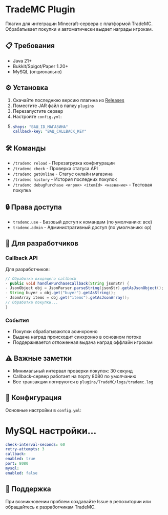 # TradeMC Plugin

Плагин для интеграции Minecraft-сервера с платформой TradeMC. Обрабатывает покупки и автоматически выдает награды игрокам.

## 📋 Требования

- Java 21+
- Bukkit/Spigot/Paper 1.20+
- MySQL (опционально)

## ⚙️ Установка

1. Скачайте последнюю версию плагина из [Releases](https://github.com/DimaSergeew/TradeMc/releases)
2. Поместите JAR файл в папку `plugins`
3. Перезапустите сервер
4. Настройте `config.yml`:
5. 
   ```yaml
   shops: "ВАШ_ID_МАГАЗИНА"
   callback-key: "ВАШ_CALLBACK_KEY"
   ```

## 🛠 Команды

- `/trademc reload` - Перезагрузка конфигурации
- `/trademc check` - Проверка статуса API
- `/trademc getOnline` - Статус онлайн магазина
- `/trademc history` - История последних покупок
- `/trademc debugPurchase <игрок> <itemId> <название>` - Тестовая покупка

## 🔒 Права доступа

- `trademc.use` - Базовый доступ к командам (по умолчанию: все)
- `trademc.admin` - Административный доступ (по умолчанию: op)

## 🔧 Для разработчиков

### Callback API

Для разработчиков:

```java
// Обработка входящего callback
- public void handlePurchaseCallback(String jsonStr) {
- JsonObject obj = JsonParser.parseString(jsonStr).getAsJsonObject();
- String buyer = obj.get("buyer").getAsString();
- JsonArray items = obj.get("items").getAsJsonArray();
// Обработка покупки...
}
```
### События
- Покупки обрабатываются асинхронно
- Выдача наград происходит синхронно в основном потоке
- Поддерживается отложенная выдача наград оффлайн игрокам

## ⚠️ Важные заметки

- Минимальный интервал проверки покупок: 30 секунд
- Callback-сервер работает на порту 8080 по умолчанию
- Все транзакции логируются в `plugins/TradeMC/logs/trademc.log`

## 📝 Конфигурация

Основные настройки в `config.yml`:
# MySQL настройки...
```yaml
check-interval-seconds: 60
retry-attempts: 3
callback:
enabled: true
port: 8080
mysql:
enabled: false
```

## 🤝 Поддержка

При возникновении проблем создавайте Issue в репозитории или обращайтесь к разработчикам TradeMC.


